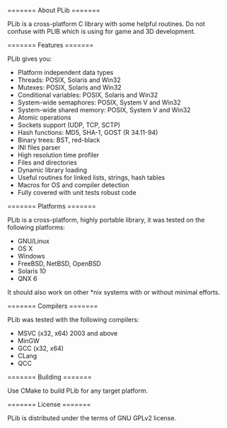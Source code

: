 ======= About PLib =======

PLib is a cross-platform C library with some helpful routines.
Do not confuse with PLIB which is using for game and 3D development.

======= Features =======

PLib gives you:

* Platform independent data types
* Threads: POSIX, Solaris and Win32
* Mutexes: POSIX, Solaris and Win32
* Conditional variables: POSIX, Solaris and Win32
* System-wide semaphores: POSIX, System V and Win32
* System-wide shared memory: POSIX, System V and Win32
* Atomic operations
* Sockets support (UDP, TCP, SCTP)
* Hash functions: MD5, SHA-1, GOST (R 34.11-94)
* Binary trees: BST, red-black
* INI files parser
* High resolution time profiler
* Files and directories
* Dynamic library loading
* Useful routines for linked lists, strings, hash tables
* Macros for OS and compiler detection
* Fully covered with unit tests robust code

======= Platforms =======

PLib is a cross-platform, highly portable library, it was tested on
the following platforms:

* GNU/Linux
* OS X
* Windows
* FreeBSD, NetBSD, OpenBSD
* Solaris 10
* QNX 6

It should also work on other *nix systems with or without minimal
efforts.

======= Compilers =======

PLib was tested with the following compilers:

* MSVC (x32, x64) 2003 and above
* MinGW
* GCC (x32, x64)
* CLang
* QCC

======= Building =======

Use CMake to build PLib for any target platform.

======= License =======

PLib is distributed under the terms of GNU GPLv2 license.

